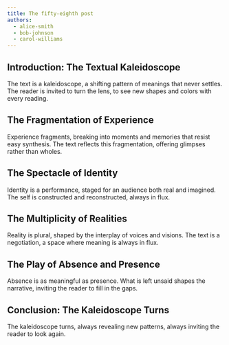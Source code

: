 ```yaml
---
title: The fifty-eighth post
authors:
  - alice-smith
  - bob-johnson
  - carol-williams
---
```


## Introduction: The Textual Kaleidoscope

The text is a kaleidoscope, a shifting pattern of meanings that never settles. The reader is invited
to turn the lens, to see new shapes and colors with every reading.

## The Fragmentation of Experience

Experience fragments, breaking into moments and memories that resist easy synthesis. The text
reflects this fragmentation, offering glimpses rather than wholes.

## The Spectacle of Identity

Identity is a performance, staged for an audience both real and imagined. The self is constructed
and reconstructed, always in flux.

## The Multiplicity of Realities

Reality is plural, shaped by the interplay of voices and visions. The text is a negotiation, a space
where meaning is always in flux.

## The Play of Absence and Presence

Absence is as meaningful as presence. What is left unsaid shapes the narrative, inviting the reader
to fill in the gaps.

## Conclusion: The Kaleidoscope Turns

The kaleidoscope turns, always revealing new patterns, always inviting the reader to look again.

